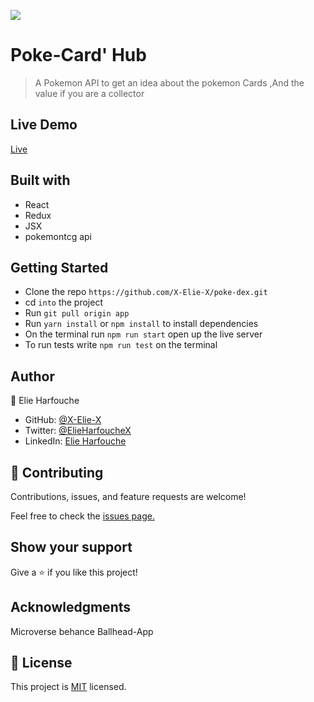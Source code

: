 ![](https://img.shields.io/badge/Microverse-blueviolet)

# Poke-Card' Hub

> A Pokemon API to get an idea about the pokemon Cards ,And the value if you are a collector

## Live Demo

[Live]()

## Built with

- React
- Redux
- JSX
- pokemontcg api

## Getting Started

- Clone the repo `https://github.com/X-Elie-X/poke-dex.git`
- cd `into` the project
- Run `git pull origin app`
- Run `yarn install` or `npm install` to install dependencies
- On the terminal run `npm run start` open up the live server
- To run tests write `npm run test` on the terminal

## Author

👤 Elie Harfouche

- GitHub: [@X-Elie-X](https://github.com/X-Elie-X)
- Twitter: [@ElieHarfoucheX](https://twitter.com/ElieHarfoucheX)
- LinkedIn: [Elie Harfouche](https://www.linkedin.com/in/elie-m-harfouche/)

## 🤝 Contributing

Contributions, issues, and feature requests are welcome!

Feel free to check the [issues page.](https://github.com/X-Elie-X/poke-dex/issues)

## Show your support

Give a ⭐️ if you like this project!

## Acknowledgments

Microverse
behance Ballhead-App

## 📝 License

This project is [MIT]() licensed.
